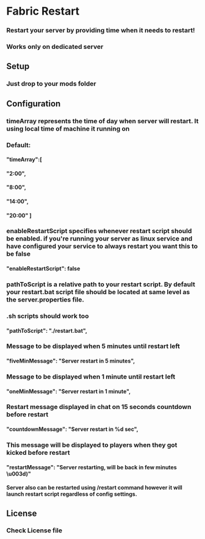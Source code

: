 # Fabric Restart

### Restart your server by providing time when it needs to restart!
### Works only on dedicated server

## Setup
### Just drop to your mods folder

## Configuration

### timeArray represents the time of day when server will restart. It using local time of machine it running on

### Default:

#### "timeArray":[

#### "2:00",

#### "8:00",

#### "14:00",

#### "20:00" ]

### enableRestartScript specifies whenever restart script should be enabled. if you're running your server as linux service and have configured your service to always restart you want this to be false


#### "enableRestartScript": false
### pathToScript is a relative path to your restart script. By default your restart.bat script file should be located at same level as the server.properties file.

### .sh scripts should work too

#### "pathToScript": "./restart.bat",

### Message to be displayed when 5 minutes until restart left

#### "fiveMinMessage": "Server restart in 5 minutes",

### Message to be displayed when 1 minute until restart left

#### "oneMinMessage": "Server restart in 1 minute",

### Restart message displayed in chat on 15 seconds countdown before restart

#### "countdownMessage": "Server restart in %d sec",

### This message will be displayed to players when they got kicked before restart

#### "restartMessage": "Server restarting, will be back in few minutes \u003d)"

#### Server also can be restarted using /restart command however it will launch restart script regardless of config settings.



## License

### Check License file
